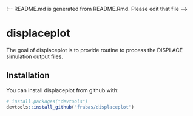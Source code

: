 !-- README.md is generated from README.Rmd. Please edit that file -->

displaceplot
=======

The goal of displaceplot is to provide routine to process the DISPLACE simulation output files.

Installation
------------

You can install displaceplot from github with:

``` r
# install.packages("devtools")
devtools::install_github("frabas/displaceplot")
```
